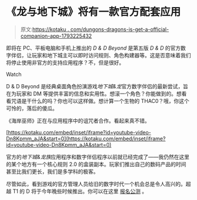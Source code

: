 # 《龙与地下城》将有一款官方配套应用

> 原文:[https://kotaku . com/dungons-dragons-is-get-a-official-companion-app-1793225432](https://kotaku.com/dungeons-dragons-is-getting-an-official-companion-app-1793225432)

即将在 PC、平板电脑和手机上推出的 *D & D Beyond* 是第五版 *D & D* 的官方数字伴侣，让玩家和地下城主可以即时访问规则、角色构建器等。这是否意味着我们将停止使用非官方的支持应用程序？不，但是很好。

Watch

D & D Beyond 是经典桌面角色扮演游戏*地下城&龙*官方数字伴侣的最新尝试，旨在为玩家和 DM 等提供丰富的信息和实用性。想滚一个角色？你能做到的。想看看咒语是干什么的吗？你也可以这样做。想计算一个生物的 THAC0？哦，你这个可怜的，落后的傻瓜。

《海岸巫师》正在与应用程序中的诅咒者合作。看起来真不错。

 [https://kotaku.com/embed/inset/iframe?id=youtube-video-Dn8Kpmm_aJA&start=0](https://kotaku.com/embed/inset/iframe?id=youtube-video-Dn8Kpmm_aJA&start=0) 

官方的*地下城&龙族*应用程序和数字伴侣程序以前就已经完成了——我仍然在这里的某个地方有一个核心规则 2.0 的盒装副本。玩家们推出自己的数码产品的时间甚至比我们更长，我们是多学科的极客。

尽管如此，看到游戏的官方管理人员给旧的数字时代一个机会总是令人高兴的。超越 T1 的 D 将于今年晚些时候推出。你可以在这里 [报名公测](https://www.dndbeyond.com/) 。